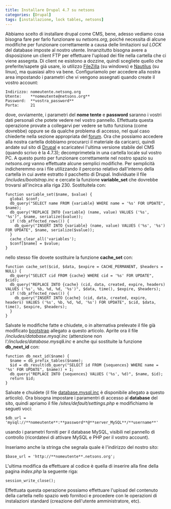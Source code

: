 ```yaml
---
title: Installare Drupal 4.7 su netsons
categories: [Drupal]
tags: [installazione, lock tables, netsons]
---
```

Abbiamo scelto di installare drupal come CMS,  bene, adesso vediamo cosa bisogna fare per farlo funzionare su _netsons.org_, poich&eacute; necessita di alcune modifiche per funzionare correttamente a causa delle limitazioni sul _LOCK_ del database imposte al nostro utente.<!--break-->
Innanzitutto bisogna avere a disposizione un client FTP per effettuare l'upload dei file nella cartella che ci viene assegnta. Di client ne esistono a dozzine, quindi scegliete quello che preferite/sapete gi&aacute; usare, io utilizzo <a href="http://www.sourceforge.net/projects/filezilla">FileZilla</a> (su windows) e <a href="http://ww.gnome.org">Nautilus</a> (su linux), ma quasiasi altro va bene.
Configuriamolo per accedere alla nostra area impostando i parametri che vi vengono assegnati quando create il vostro account:
~~~language-php
Indirizzo: nomeutente.netsong.org
Utente:    **nomeutente@netsons.org**
Password:  **vostra_password**
Porta:     21
~~~

dove, ovviamente, i parametri del **nome tente** e **password** saranno i vostri dati personali che potete vedere nel vostro pannello.
Effettuata questa operazione provate a collegarvi per vedere se tutto funziona (come dovrebbe) oppure se da qualche problema di accesso, nel qual caso chiederte nella sezione appropriata del <a href="http://www.netsons.org/viewforum.php?f=2">forum</a>.
Ora che possiamo accedere alla nostra cartella dobbiamo procurarci il materiale da caricarci, quindi andate sul sito di <a href="http://www.drupal.org">Drupal</a> e scaricatevi l'ultima versione stabile del CMS (quando scrivo &egrave; la 4.7.3); decomprimetela in una cartella locale sul vostro PC.
A questo punto per funzionare correttamente nel nostro spazio su _netsons.org_ vanno effettuate alcune semplici modifiche. Per semplicit&agrave; indicheremmo ora i file utilizzando il percorso relativo dall'interno della cartella in cui avete estratto il pacchetto di Drupal.
Individuate il file _/includes/bootstrap.inc_ e cercate la funzione **variable_set** che dovrebbe trovarsi all'incirca alla riga 230. Sostituitela con:
~~~language-php
function variable_set($name, $value) {
  global $conf;
  db_query("SELECT name FROM {variable} WHERE name = '%s' FOR UPDATE", $name);
  db_query("REPLACE INTO {variable} (name, value) VALUES ('%s', '%s')", $name, serialize($value));
  if (!db_affected_rows()) {
    db_query("INSERT INTO {variable} (name, value) VALUES ('%s', '%s') FOR UPDATE", $name, serialize($value));
  }
  cache_clear_all('variables');
  $conf[$name] = $value;
}
~~~

nello stesso file dovete sostituire la funzione **cache_set** con:
~~~language-php
function cache_set($cid, $data, $expire = CACHE_PERMANENT, $headers = NULL) {
  db_query("SELECT cid FROM {cache} WHERE cid = '%s' FOR UPDATE", $cid);
  db_query("REPLACE INTO {cache} (cid, data, created, expire, headers) VALUES ('%s', %b, %d, %d, '%s')", $data, time(), $expire, $headers);
  if (!db_affected_rows()) {
    db_query("INSERT INTO {cache} (cid, data, created, expire, headers) VALUES ('%s', %b, %d, %d, '%s') FOR UPDATE", $cid, $data, time(), $expire, $headers);
  }
}
~~~

Salvate le modifiche fatte e chiudete, o in alternativa prelevate il file gi&agrave; modificato <a href="/files/1/bootstrap.zip">bootstrap</a> allegato a questo articolo. Aprite ora il file _/includes/database.mysql.inc_ (attenzione non l'_/includes/database.mysql**i**.inc_ e anche qui sostituite la funzione **db_next_id** con:
~~~language-php
function db_next_id($name) {
  $name = db_prefix_tables($name);
  $id = db_result(db_query("SELECT id FROM {sequences} WHERE name = '%s' FOR UPDATE", $name)) + 1;
  db_query("REPLACE INTO {sequences} VALUES ('%s', %d)", $name, $id);
  return $id;
}
~~~

Salvate e chuidete (il file <a href="/files/1/database.mysql.zip">database.mysql.inc</a> &egrave; disponibile allegato a questo articolo).
Ora bisogna impostare i paramentri di accesso al **database** del sito, quindi apriamo il file _/sites/default/settings.php_ e modifichiamo le segueti voci:
~~~language-php
$db_url = 'mysql://**nomeutente**:**password**@**server_MySQL**/**username**'
~~~

usando i parametri forniti per il database MySQL, visibili nel pannello di controllo (ricordatevi di attivare MySQL e PHP per il vostro account).

Inseriamo anche la stringa che segnala quale &egrave; l'indirizzo del nostro sito:
~~~language-php
$base_url = 'http://**nomeutente**.netsons.org';
~~~

L'ultima modifica da effettuare al codice &egrave; quella di inserire alla fine della pagina _index.php_ la seguente riga:
~~~language-php
session_write_close();
~~~

Effettuata questa operazione possiamo effettuare l'upload del contenuto della cartella nello spazio web fornitoci e procedere con le operazioni di instalazioni standard (creazione dell'utente amministratore, etc).